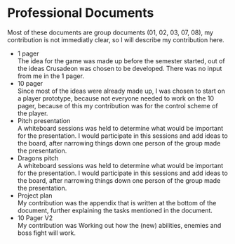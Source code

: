 # Professional Documents
Most of these documents are group documents (01, 02, 03, 07, 08), my contribution is not immediatly clear, so I will describe my contribution here.

 - 1 pager  
The idea for the game was made up before the semester started, out of the ideas Crusadeon was chosen to be developed. There was no input from me in the 1 pager.
 - 10 pager  
Since most of the ideas were already made up, I was chosen to start on a player prototype, because not everyone needed to work on the 10 pager, because of this my contribution was for the control scheme of the player.
 - Pitch presentation  
A whiteboard sessions was held to determine what would be important for the presentation. I would participate in this sessions and add ideas to the board, after narrowing things down one person of the group made the presentation.
 - Dragons pitch  
A whiteboard sessions was held to determine what would be important for the presentation. I would participate in this sessions and add ideas to the board, after narrowing things down one person of the group made the presentation.
- Project plan  
My contribution was the appendix that is written at the bottom of the document, further explaining the tasks mentioned in the document.
- 10 Pager V2  
My contribution was Working out how the (new) abilities, enemies and boss fight will work. 
